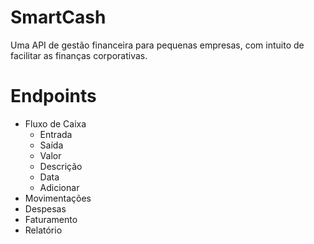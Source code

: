 # SmartCash
Uma API de gestão financeira para pequenas empresas, com intuito de facilitar as finanças corporativas.
# Endpoints
* Fluxo de Caixa 
    * Entrada
    * Saída
    * Valor
    * Descrição
    * Data
    * Adicionar
* Movimentações
* Despesas
* Faturamento
* Relatório
